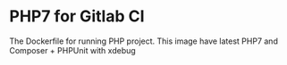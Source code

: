 # PHP7 for Gitlab CI
The Dockerfile for running PHP project. This image have latest PHP7
and Composer + PHPUnit with xdebug
